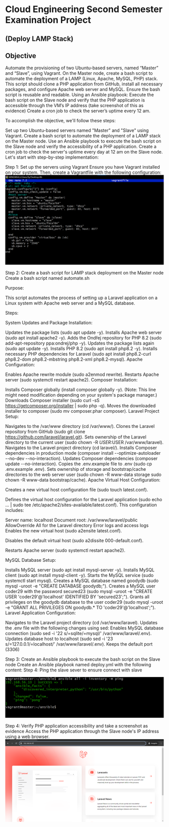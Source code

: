 # Cloud Engineering Second Semester Examination Project

## (Deploy LAMP Stack)

## Objective
Automate the provisioning of two Ubuntu-based servers, named “Master” and “Slave”, using Vagrant.
On the Master node, create a bash script to automate the deployment of a LAMP (Linux, Apache, MySQL, PHP) stack.
This script should clone a PHP application from GitHub, install all necessary packages, and configure Apache web server and MySQL. 
Ensure the bash script is reusable and readable.
Using an Ansible playbook:
Execute the bash script on the Slave node and verify that the PHP application is accessible through the VM’s IP address (take screenshot of this as evidence)
Create a cron job to check the server’s uptime every 12 am.

To accomplish the objective, we'll follow these steps:

Set up two Ubuntu-based servers named "Master" and "Slave" using Vagrant.
Create a bash script to automate the deployment of a LAMP stack on the Master node.
Use an Ansible playbook to execute the bash script on the Slave node and verify the accessibility of a PHP application.
Create a cron job to check the server's uptime every day at 12 am on the Slave node.
Let's start with step-by-step implementation:

Step 1: Set up the servers using Vagrant
Ensure you have Vagrant installed on your system. Then, create a Vagrantfile with the following configuration:
![vagrant-file](./images/vagrantfile.png)

Step 2: Create a bash script for LAMP stack deployment on the Master node
Create a bash script named automate.sh

Purpose:

This script automates the process of setting up a Laravel application on a Linux system with Apache web server and a MySQL database.

Steps:

System Updates and Package Installation:

Updates the package lists (sudo apt update -y).
Installs Apache web server (sudo apt install apache2 -y).
Adds the Ondřej repository for PHP 8.2 (sudo add-apt-repository ppa:ondrej/php -y).
Updates the package lists again (sudo apt update -y).
Installs PHP 8.2 (sudo apt install php8.2 -y).
Installs necessary PHP dependencies for Laravel (sudo apt install php8.2-curl php8.2-dom php8.2-mbstring php8.2-xml php8.2-mysql).
Apache Configuration:

Enables Apache rewrite module (sudo a2enmod rewrite).
Restarts Apache server (sudo systemctl restart apache2).
Composer Installation:

Installs Composer globally (install composer globally -y). (Note: This line might need modification depending on your system's package manager.)
Downloads Composer installer (sudo curl -sS https://getcomposer.org/installer | sudo php -q).
Moves the downloaded installer to composer (sudo mv composer.phar composer).
Laravel Project Setup:

Navigates to the /var/www directory (cd /var/www/).
Clones the Laravel repository from GitHub (sudo git clone https://github.com/laravel/laravel.git).
Sets ownership of the Laravel directory to the current user (sudo chown -R $USER:$USER /var/www/laravel).
Navigates to the Laravel project directory (cd laravel/).
Installs Composer dependencies in production mode (composer install --optimize-autoloader --no-dev --no-interaction).
Updates Composer dependencies (composer update --no-interaction).
Copies the .env.example file to .env (sudo cp .env.example .env).
Sets ownership of storage and bootstrap/cache directories to the web server user (sudo chown -R www-data storage sudo chown -R www-data bootstrap/cache).
Apache Virtual Host Configuration:

Creates a new virtual host configuration file (sudo touch latest.conf).

Defines the virtual host configuration for the Laravel application (sudo echo ... | sudo tee /etc/apache2/sites-available/latest.conf). This configuration includes:

Server name: localhost
Document root: /var/www/laravel/public
AllowOverride All for the Laravel directory
Error logs and access logs
Enables the new virtual host (sudo a2ensite latest.conf).

Disables the default virtual host (sudo a2dissite 000-default.conf).

Restarts Apache server (sudo systemctl restart apache2).

MySQL Database Setup:

Installs MySQL server (sudo apt install mysql-server -y).
Installs MySQL client (sudo apt install mysql-client -y).
Starts the MySQL service (sudo systemctl start mysql).
Creates a MySQL database named goodydb (sudo mysql -uroot -e "CREATE DATABASE goodydb;").
Creates a MySQL user coder29 with the password secured23 (sudo mysql -uroot -e "CREATE USER 'coder29'@'localhost' IDENTIFIED BY 'secured23';").
Grants all privileges on the goodydb database to the user coder29 (sudo mysql -uroot -e "GRANT ALL PRIVILEGES ON goodydb.* TO 'coder29'@'localhost';").
Laravel Application Configuration:

Navigates to the Laravel project directory (cd /var/www/laravel).
Updates the .env file with the following changes using sed:
Enables MySQL database connection (sudo sed -i '22 s/=sqlite/=mysql/' /var/www/laravel/.env).
Updates database host to localhost (sudo sed -i '23 s/=127.0.0.1/=localhost/' /var/www/laravel/.env).
Keeps the default port (3306)

Step 3: Create an Ansible playbook to execute the bash script on the Slave node
Create an Ansible playbook named deploy.yml with the following content:
Step 4: Ping the slave sever to ensure connect with slave

![ping server](./images/ping.png)

Step 4: Verify PHP application accessibility and take a screenshot as evidence
Access the PHP application through the Slave node's IP address using a web browser.
![laravel-page](./images/homepage.png)
